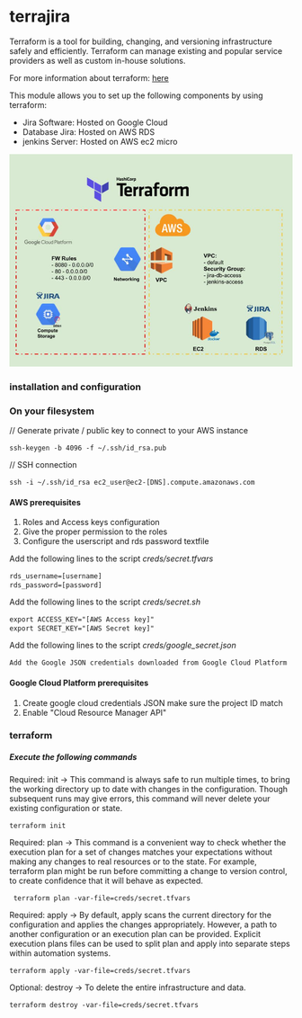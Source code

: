 # terrajira


Terraform is a tool for building, changing, and versioning infrastructure safely and efficiently. Terraform can manage existing and popular service providers as well as custom in-house solutions.

For more information about terraform: [here](https://www.terraform.io/intro/index.html)

This module allows you to set up the following components by using terraform:

* Jira Software: Hosted on Google Cloud 
* Database Jira: Hosted on AWS RDS 
* jenkins Server: Hosted on AWS ec2 micro

![ TerraJiraImage ](https://github.com/fsclyde/terrajira/blob/master/images/TerraProject.jpg)


### installation and configuration

### On your filesystem

// Generate private / public key to connect to your AWS instance

    ssh-keygen -b 4096 -f ~/.ssh/id_rsa.pub

// SSH connection

    ssh -i ~/.ssh/id_rsa ec2_user@ec2-[DNS].compute.amazonaws.com

#### AWS prerequisites 

1) Roles and Access keys configuration
2) Give the proper permission to the roles 
3) Configure the userscript and rds password textfile

Add the following lines to the script *creds/secret.tfvars*

    rds_username=[username]
    rds_password=[password]
    
Add the following lines to the script *creds/secret.sh*

    export ACCESS_KEY="[AWS Access key]"
    export SECRET_KEY="[AWS Secret key]"
    
Add the following lines to the script *creds/google_secret.json*

    Add the Google JSON credentials downloaded from Google Cloud Platform

   
#### Google Cloud Platform prerequisites 

1) Create google cloud credentials JSON make sure the project ID match
2) Enable "Cloud Resource Manager API"

### terraform

##### Execute the following commands
    
Required: init -> This command is always safe to run multiple times, to bring the working directory up to date with changes in the configuration.
Though subsequent runs may give errors, this command will never delete your existing configuration or state.

    terraform init
    
Required: plan -> This command is a convenient way to check whether the execution plan for a set of changes
matches your expectations without making any changes to real resources or to the state. For example, terraform plan might be
run before committing a change to version control, to create confidence that it will behave as expected.

     terraform plan -var-file=creds/secret.tfvars

Required: apply -> By default, apply scans the current directory for the configuration and applies the changes appropriately.
However, a path to another configuration or an execution plan can be provided. Explicit execution plans files can be used to split
plan and apply into separate steps within automation systems.

    terraform apply -var-file=creds/secret.tfvars

Optional: destroy -> To delete the entire infrastructure and data.

    terraform destroy -var-file=creds/secret.tfvars
    

